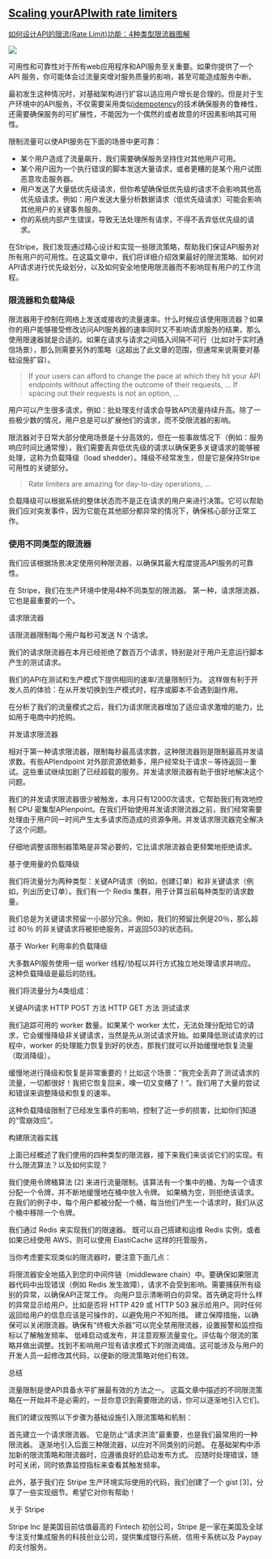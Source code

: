 ## [Scaling yourAPIwith rate limiters](https://stripe.com/blog/rate-limiters)

[如何设计API的限流(Rate Limit)功能：4种类型限流器图解]()

![](Scaling-your-API-with-rate-limiters/)

可用性和可靠性对于所有web应用程序和API服务至关重要。如果你提供了一个API 服务，你可能体会过流量突增对服务质量的影响，甚至可能造成服务中断。

最初发生这种情况时，对基础架构进行扩容以适应用户增长是合理的。但是对于生产环境中的API服务，不仅需要采用类似[idempotency](https://stripe.com/blog/idempotency)的技术确保服务的鲁棒性，还需要确保服务的可扩展性，不能因为一个偶然的或者故意的坏因素影响其可用性。

限制流量可以使API服务在下面的场景中更可靠：

* 某个用户造成了流量飙升，我们需要确保服务坚持住对其他用户可用。
* 某个用户因为一个执行错误的脚本发送大量请求，或者更糟的是某个用户试图恶意攻击服务器。
* 用户发送了大量低优先级请求，但你希望确保低优先级的请求不会影响其他高优先级请求。例如：用户发送大量分析数据请求（低优先级请求）可能会影响其他用户的关键事务服务。
* 你的系统内部产生错误，导致无法处理所有请求，不得不丢弃低优先级的请求。

在Stripe，我们发现通过精心设计和实现一些限流策略，帮助我们保证API服务对所有用户的可用性。在这篇文章中，我们将详细介绍效果最好的限流策略、如何对API请求进行优先级划分，以及如何安全地使用限流器而不影响现有用户的工作流程。

### 限流器和负载降级
限流器用于控制在网络上发送或接收的流量速率。什么时候应该使用限流器？如果你的用户能够接受修改访问API服务器的速率同时又不影响请求服务的结果，那么使用限速器就是合适的。如果在请求与请求之间插入间隔不可行（比如对于实时通信场景），那么则需要另外的策略（这超出了此文章的范围，但通常来说需要对基础设施扩容）。

>If your users can afford to change the pace at which they hit your API endpoints without affecting the outcome of their requests, ... If spacing out their requests is not an option, ...

用户可以产生很多请求，例如：批处理支付请求会导致API流量持续升高。除了一些极少数的情况，用户总是可以扩展他们的请求，而不受限流器的影响。

限流器对于日常大部分使用场景是十分高效的，但在一些事故情况下（例如：服务响应时间比通常慢），我们需要丢弃低优先级的请求以确保更多关键请求的能够被处理，这称为负载降级（load shedder）。降级不经常发生，但是它是保持Stripe可用性的关键部分。

>Rate limiters are amazing for day-to-day operations, ...

负载降级可以根据系统的整体状态而不是正在请求的用户来进行决策。它可以帮助我们应对突发事件，因为它能在其他部分都异常的情况下，确保核心部分正常工作。

### 使用不同类型的限流器

我们应该根据场景决定使用何种限流器，以确保其最大程度提高API服务的可靠性。

在 Stripe，我们在生产环境中使用4种不同类型的限流器。 第一种，请求限流器，它也是最重要的一个。

请求限流器

该限流器限制每个用户每秒可发送 N 个请求。

我们的请求限流器在本月已经拒绝了数百万个请求，特别是对于用户无意运行脚本产生的测试请求。

我们的API在测试和生产模式下提供相同的速率/流量限制行为。 这样做有利于开发人员的体验：在从开发切换到生产模式时，程序或脚本不会遇到副作用。

在分析了我们的流量模式之后，我们为请求限流器增加了适应请求激增的能力，比如用于电商中的抢购。



并发请求限流器

相对于第一种请求限流器，限制每秒最高请求数，这种限流器则是限制最高并发请求数。有些APIendpoint 对外部资源依赖多，用户经常处于请求－等待返回－重试。这些重试继续加剧了已经超载的服务。并发请求限流器有助于很好地解决这个问题。

我们的并发请求限流器很少被触发，本月只有12000次请求，它帮助我们有效地控制 CPU 密集型APIenpoint。在我们开始使用并发请求限流器之前，我们经常需要处理由于用户同一时间产生太多请求而造成的资源争用。并发请求限流器完全解决了这个问题。

仔细地调整该限制器策略是非常必要的，它比请求限流器会更频繁地拒绝请求。



基于使用量的负载降级

我们将流量分为两种类型：关键API请求（例如，创建订单）和非关键请求（例如，列出历史订单）。我们有一个 Redis 集群，用于计算当前每种类型的请求数量。

我们总是为关键请求预留一小部分冗余。例如，我们的预留比例是20％，那么超过 80％ 的非关键请求将被拒绝服务，并返回503的状态码。



基于 Worker 利用率的负载降级

大多数API服务使用一组 worker 线程/协程以并行方式独立地处理请求并响应。 这种负载降级是最后的防线。

我们将流量分为4类组成：

关键API请求
HTTP POST 方法
HTTP GET 方法
测试请求

我们追踪可用的 worker 数量。如果某个 worker 太忙，无法处理分配给它的请求，它会缓慢降级非关键请求，当然是先从测试请求开始。如果降低测试请求的过程中，worker 的处理能力恢复到好的状态，那我们就可以开始缓慢地恢复流量（取消降级）。

缓慢地进行降级和恢复是非常重要的！比如这个场景：“我完全丢弃了测试请求的流量，一切都很好！我把它恢复回来，噢一切又变糟了！”。我们用了大量的尝试和错误来调整降级和恢复的速率。

这种负载降级限制了已经发生事件的影响，控制了近一步的损害，比如你们知道的“雪崩效应”。



构建限流器实践

上面已经概述了我们使用的四种类型的限流器，接下来我们来谈谈它们的实现。有什么限流算法？以及如何实现？

我们使用令牌桶算法 [2] 来进行流量限制。该算法有一个集中的桶，为每一个请求分配一个令牌，并不断地缓慢地在桶中放入令牌。 如果桶为空，则拒绝该请求。在我们的例子中，每个用户都被分配一个桶，每当他们产生一个请求时，我们从这个桶中移除一个令牌。

我们通过 Redis 来实现我们的限速器。 既可以自己搭建和运维 Redis 实例，或者如果已经使用 AWS，则可以使用 ElastiCache 这样的托管服务。

当你考虑要实现类似的限流器时，要注意下面几点：

将限流器安全地插入到您的中间件链（middleware chain）中。要确保如果限流器代码中出现错误（例如 Redis 发生故障），请求不会受到影响。需要捕获所有级别的异常，以确保API正常工作。
向用户显示清晰明白的异常。首先确定将什么样的异常显示给用户。比如是否将 HTTP 429 或 HTTP 503 展示给用户。同时任何返回给用户的信息应该是可操作的，以避免用户不知所措。
建立保障措施，以确保可以关闭限流器。确保有“终极大杀器”可以完全禁用限流器，设置报警和监控指标以了解触发频率。
低峰启动或发布，并注意观察流量变化。评估每个限流的策略并做出调整。找到不影响用户现有请求模式下的限流阈值。这可能涉及与用户的开发人员一起修改其代码，以便新的限流策略对他们有效。

总结

流量限制是使API具备水平扩展最有效的方法之一。 这篇文章中描述的不同限流策略在一开始并不是必需的，一旦你意识到需要限流的话，你可以逐渐地引入它们。

我们的建议按照以下步骤为基础设施引入限流策略和机制：

首先建立一个请求限流器。 它是防止“请求洪流”最重要，也是我们最常用的一种限流器。
逐渐地引入后面三种限流器，以应对不同类别的问题。
在基础架构中添加新的限流策略和限流器时，应遵循良好的启动发布方式。 应随时处理错误，随时可关闭，同时依靠监控指标来查看其触发频率。

此外，基于我们在 Stripe 生产环境实际使用的代码，我们创建了一个 gist [3]，分享了一些实现细节。希望它对你有帮助！

关于 Stripe

Stripe Inc 是美国目前估值最高的 Fintech 初创公司，Stripe 是一家在美国及全球专注支付集成服务的科技创业公司，提供集成银行系统、信用卡系统以及 Paypay 的支付服务。

